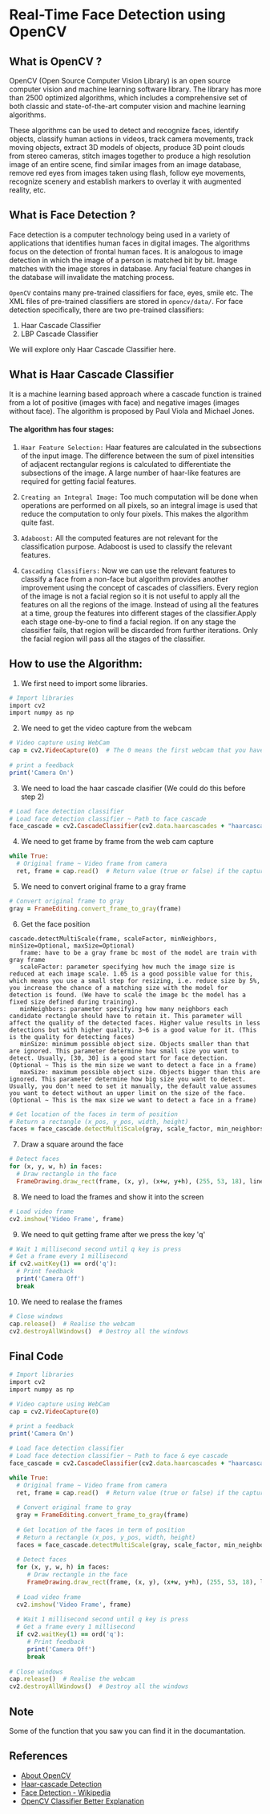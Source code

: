 # Real-Time Face Detection using OpenCV
## What is OpenCV ?
OpenCV (Open Source Computer Vision Library) is an open source computer vision and machine learning software library. The library has more than 2500 optimized algorithms, which includes a comprehensive set of both classic and state-of-the-art computer vision and machine learning algorithms. 

These algorithms can be used to detect and recognize faces, identify objects, classify human actions in videos, track camera movements, track moving objects, extract 3D models of objects, produce 3D point clouds from stereo cameras, stitch images together to produce a high resolution image of an entire scene, find similar images from an image database, remove red eyes from images taken using flash, follow eye movements, recognize scenery and establish markers to overlay it with augmented reality, etc.

## What is Face Detection ?
Face detection is a computer technology being used in a variety of applications that identifies human faces in digital images. The algorithms focus on the detection of frontal human faces. It is analogous to image detection in which the image of a person is matched bit by bit. Image matches with the image stores in database. Any facial feature changes in the database will invalidate the matching process.

```OpenCV``` contains many pre-trained classifiers for face, eyes, smile etc. The XML files of pre-trained classifiers are stored in ```opencv/data/```. For face detection specifically, there are two pre-trained classifiers:

1. Haar Cascade Classifier
2. LBP Cascade Classifier

We will explore only Haar Cascade Classifier here.

## What is Haar Cascade Classifier

It is a machine learning based approach where a cascade function is trained from a lot of positive (images with face) and negative images (images without face). The algorithm is proposed by Paul Viola and Michael Jones.

#### The algorithm has four stages:

1. ```Haar Feature Selection:``` Haar features are calculated in the subsections of the input image. The difference between the sum of pixel intensities of adjacent rectangular regions is calculated to differentiate the subsections of the image. A large number of haar-like features are required for getting facial features.

2. ```Creating an Integral Image:``` Too much computation will be done when operations are performed on all pixels, so an integral image is used that reduce the computation to only four pixels. This makes the algorithm quite fast.

3. ```Adaboost:``` All the computed features are not relevant for the classification purpose. Adaboost is used to classify the relevant features.

4. ```Cascading Classifiers:``` Now we can use the relevant features to classify a face from a non-face but algorithm provides another improvement using the concept of cascades of classifiers. Every region of the image is not a facial region so it is not useful to apply all the features on all the regions of the image. Instead of using all the features at a time, group the features into different stages of the classifier.Apply each stage one-by-one to find a facial region. If on any stage the classifier fails, that region will be discarded from further iterations. Only the facial region will pass all the stages of the classifier.

## How to use the Algorithm:
1. We first need to import some libraries.
```ruby
# Import libraries
import cv2
import numpy as np
```
2. We need to get the video capture from the webcam
```ruby
# Video capture using WebCam
cap = cv2.VideoCapture(0)  # The 0 means the first webcam that you have, if you have more webcam that you want to use you could put 1, 2, or 3... 
        
# print a feedback
print('Camera On')
```
3. We need to load the haar cascade clasifier (We could do this before step 2)
```ruby
# Load face detection classifier
# Load face detection classifier ~ Path to face cascade
face_cascade = cv2.CascadeClassifier(cv2.data.haarcascades + "haarcascade_frontalface_default.xml")  # Pre train model
```
4. We need to get frame by frame from the web cam capture
```ruby
while True:
  # Original frame ~ Video frame from camera
  ret, frame = cap.read()  # Return value (true or false) if the capture work, video frame
```
5. We need to convert original frame to a gray frame
```ruby
# Convert original frame to gray
gray = FrameEditing.convert_frame_to_gray(frame)
```
6. Get the face position
```
cascade.detectMultiScale(frame, scaleFactor, minNeighbors, minSize=Optional, maxSize=Optional)
   frame: have to be a gray frame bc most of the model are train with gray frame
   scaleFactor: parameter specifying how much the image size is reduced at each image scale. 1.05 is a good possible value for this, which means you use a small step for resizing, i.e. reduce size by 5%, you increase the chance of a matching size with the model for detection is found. (We have to scale the image bc the model has a fixed size defined during training).
   minNeighbors: parameter specifying how many neighbors each candidate rectangle should have to retain it. This parameter will affect the quality of the detected faces. Higher value results in less detections but with higher quality. 3~6 is a good value for it. (This is the quality for detecting faces)
   minSize: minimum possible object size. Objects smaller than that are ignored. This parameter determine how small size you want to detect. Usually, [30, 30] is a good start for face detection. (Optional ~ This is the min size we want to detect a face in a frame)
   maxSize: maximum possible object size. Objects bigger than this are ignored. This parameter determine how big size you want to detect. Usually, you don't need to set it manually, the default value assumes you want to detect without an upper limit on the size of the face. (Optional ~ This is the max size we want to detect a face in a frame)
```
```ruby
# Get location of the faces in term of position
# Return a rectangle (x_pos, y_pos, width, height)
faces = face_cascade.detectMultiScale(gray, scale_factor, min_neighbors, minSize=(30, 30), flags=cv2.CASCADE_SCALE_IMAGE)  
```
7. Draw a square around the face
```ruby
# Detect faces
for (x, y, w, h) in faces:
  # Draw rectangle in the face
  FrameDrawing.draw_rect(frame, (x, y), (x+w, y+h), (255, 53, 18), line_thickness)  # Rect for the face
```
8. We need to load the frames and show it into the screen
```ruby
# Load video frame
cv2.imshow('Video Frame', frame)
```
9. We need to quit getting frame after we press the key 'q'
```ruby
# Wait 1 millisecond second until q key is press
# Get a frame every 1 millisecond
if cv2.waitKey(1) == ord('q'):
  # Print feedback
  print('Camera Off')
  break
```
10. We need to realase the frames
```ruby
# Close windows
cap.release()  # Realise the webcam
cv2.destroyAllWindows()  # Destroy all the windows
```

## Final Code
```ruby
# Import libraries
import cv2
import numpy as np

# Video capture using WebCam
cap = cv2.VideoCapture(0)
        
# print a feedback
print('Camera On')

# Load face detection classifier
# Load face detection classifier ~ Path to face & eye cascade
face_cascade = cv2.CascadeClassifier(cv2.data.haarcascades + "haarcascade_frontalface_default.xml")  # Pre train model

while True:
  # Original frame ~ Video frame from camera
  ret, frame = cap.read()  # Return value (true or false) if the capture work, video frame
  
  # Convert original frame to gray
  gray = FrameEditing.convert_frame_to_gray(frame)
  
  # Get location of the faces in term of position
  # Return a rectangle (x_pos, y_pos, width, height)
  faces = face_cascade.detectMultiScale(gray, scale_factor, min_neighbors, minSize=(30, 30), flags=cv2.CASCADE_SCALE_IMAGE) 
  
  # Detect faces
  for (x, y, w, h) in faces:
     # Draw rectangle in the face
     FrameDrawing.draw_rect(frame, (x, y), (x+w, y+h), (255, 53, 18), line_thickness)  # Rect for the face
     
  # Load video frame
  cv2.imshow('Video Frame', frame)
  
  # Wait 1 millisecond second until q key is press
  # Get a frame every 1 millisecond
  if cv2.waitKey(1) == ord('q'):
     # Print feedback
     print('Camera Off')
     break
     
# Close windows
cap.release()  # Realise the webcam
cv2.destroyAllWindows()  # Destroy all the windows
```

## Note
Some of the function that you saw you can find it in the documantation.

## References
* [About OpenCV](https://opencv.org/about/)
* [Haar-cascade Detection](https://docs.opencv.org/3.4/db/d28/tutorial_cascade_classifier.html)
* [Face Detection - Wikipedia](https://en.wikipedia.org/wiki/Face_detection)
* [OpenCV Classifier Better Explanation](https://github.com/informramiz/Face-Detection-OpenCV)
